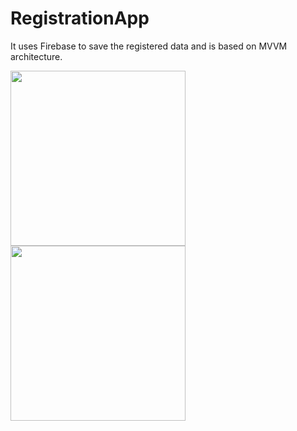 # RegistrationApp
It uses Firebase to save the registered data and is based on MVVM architecture.

<img src="https://user-images.githubusercontent.com/39986507/76416640-76220380-63c1-11ea-8fd5-fef663cd7abc.png" width="280">  <img src="https://user-images.githubusercontent.com/39986507/76416643-77533080-63c1-11ea-8fa3-38f276e35833.png" width="280">  
